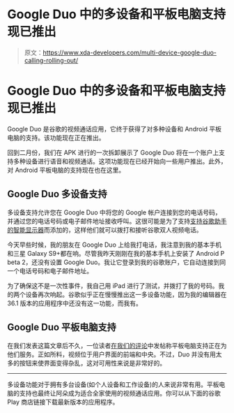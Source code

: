 # Google Duo 中的多设备和平板电脑支持现已推出

> 原文：<https://www.xda-developers.com/multi-device-google-duo-calling-rolling-out/>

# Google Duo 中的多设备和平板电脑支持现已推出

Google Duo 是谷歌的视频通话应用，它终于获得了对多种设备和 Android 平板电脑的支持。该功能现在正在推出。

回到二月份，我们在 APK 进行的一次拆卸展示了 Google Duo 将在一个账户上支持多种设备进行语音和视频通话。这项功能现在已经开始向一些用户推出。此外，对 Android 平板电脑的支持现在也在这里。

## Google Duo 多设备支持

多设备支持允许您在 Google Duo 中将您的 Google 帐户连接到您的电话号码，并通过您的电话号码或电子邮件地址接收呼叫。这很可能是为了支持[支持谷歌助手的智能显示器](https://www.xda-developers.com/google-assistant-android-auto-smart-displays-sony-lg-lenovo/)而添加的，这样他们就可以拨打和接听谷歌双人视频电话。

今天早些时候，我的朋友在 Google Duo 上给我打电话，我注意到我的基本手机和三星 Galaxy S9+都在响。尽管我昨天刚刚在我的基本手机上安装了 Android P beta 2，还没有设置 Google Duo。我让它登录到我的谷歌账户，它自动连接到同一个电话号码和电子邮件地址。

为了确保这不是一次性事件，我自己用 iPad 进行了测试，并拨打了我的号码。我的两个设备再次响起。谷歌似乎正在慢慢推出这一多设备功能，因为我的编辑器在 36.1 版本的应用程序中还没有这一功能，而我有。

## Google Duo 平板电脑支持

在我们发表这篇文章后不久，一位读者[在我们的评论](https://www.xda-developers.com/multi-device-google-duo-calling-rolling-out/#comment-3973174101)中发帖称平板电脑支持正在为他们服务。正如所料，视频位于用户界面的前端和中央。不过，Duo 并没有用太多的按钮来使界面变得杂乱，这对可用性来说是非常好的。

* * *

多设备功能对于拥有多台设备(如个人设备和工作设备)的人来说非常有用。平板电脑的支持也最终让阿朵成为适合全家使用的视频通话应用。你可以从下面的谷歌 Play 商店链接下载最新版本的应用程序。